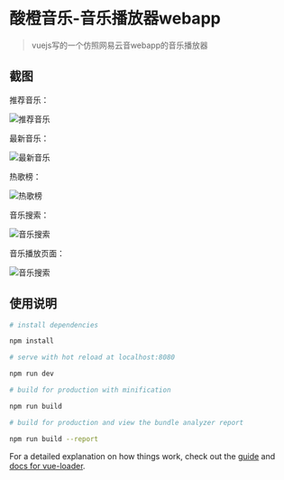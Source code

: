 # 酸橙音乐-音乐播放器webapp

> vuejs写的一个仿照网易云音webapp的音乐播放器

## 截图

推荐音乐：

![推荐音乐](./musicImg/1.PNG)

最新音乐：

![最新音乐](./musicImg/2.PNG)

热歌榜：

![热歌榜](./musicImg/3.PNG)

音乐搜索：

![音乐搜索](./musicImg/4.PNG)

音乐播放页面：

![音乐搜索](./musicImg/5.PNG)


## 使用说明

``` bash
# install dependencies

npm install

# serve with hot reload at localhost:8080

npm run dev

# build for production with minification

npm run build

# build for production and view the bundle analyzer report

npm run build --report
```

For a detailed explanation on how things work, check out the [guide](http://vuejs-templates.github.io/webpack/) and [docs for vue-loader](http://vuejs.github.io/vue-loader).
